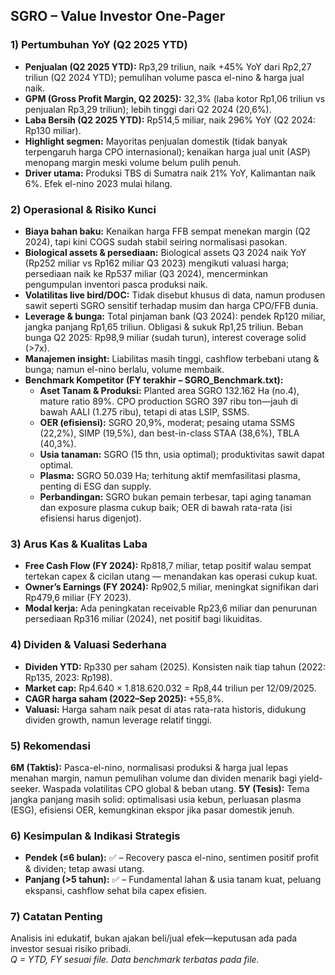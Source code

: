 ## SGRO – Value Investor One-Pager

### 1) Pertumbuhan YoY (Q2 2025 YTD)
- **Penjualan (Q2 2025 YTD):** Rp3,29 triliun, naik +45% YoY dari Rp2,27 triliun (Q2 2024 YTD); pemulihan volume pasca el-nino & harga jual naik.
- **GPM (Gross Profit Margin, Q2 2025):** 32,3% (laba kotor Rp1,06 triliun vs penjualan Rp3,29 triliun); lebih tinggi dari Q2 2024 (20,6%).
- **Laba Bersih (Q2 2025 YTD):** Rp514,5 miliar, naik 296% YoY (Q2 2024: Rp130 miliar).
- **Highlight segmen:** Mayoritas penjualan domestik (tidak banyak terpengaruh harga CPO internasional); kenaikan harga jual unit (ASP) menopang margin meski volume belum pulih penuh.
- **Driver utama:** Produksi TBS di Sumatra naik 21% YoY, Kalimantan naik 6%. Efek el-nino 2023 mulai hilang.

### 2) Operasional & Risiko Kunci
- **Biaya bahan baku:** Kenaikan harga FFB sempat menekan margin (Q2 2024), tapi kini COGS sudah stabil seiring normalisasi pasokan.
- **Biological assets & persediaan:** Biological assets Q3 2024 naik YoY (Rp252 miliar vs Rp162 miliar Q3 2023) mengikuti valuasi harga; persediaan naik ke Rp537 miliar (Q3 2024), mencerminkan pengumpulan inventori pasca produksi naik.
- **Volatilitas live bird/DOC:** Tidak disebut khusus di data, namun produsen sawit seperti SGRO sensitif terhadap musim dan harga CPO/FFB dunia.
- **Leverage & bunga:** Total pinjaman bank (Q3 2024): pendek Rp120 miliar, jangka panjang Rp1,65 triliun. Obligasi & sukuk Rp1,25 triliun. Beban bunga Q2 2025: Rp98,9 miliar (sudah turun), interest coverage solid (>7x).
- **Manajemen insight:** Liabilitas masih tinggi, cashflow terbebani utang & bunga; namun el-nino berlalu, volume membaik.
- **Benchmark Kompetitor (FY terakhir – SGRO_Benchmark.txt):**
  - **Aset Tanam & Produksi:** Planted area SGRO 132.162 Ha (no.4), mature ratio 89%. CPO production SGRO 397 ribu ton—jauh di bawah AALI (1.275 ribu), tetapi di atas LSIP, SSMS.
  - **OER (efisiensi):** SGRO 20,9%, moderat; pesaing utama SSMS (22,2%), SIMP (19,5%), dan best-in-class STAA (38,6%), TBLA (40,3%).
  - **Usia tanaman:** SGRO (15 thn, usia optimal); produktivitas sawit dapat optimal.
  - **Plasma:** SGRO 50.039 Ha; terhitung aktif memfasilitasi plasma, penting di ESG dan supply.
  - **Perbandingan:** SGRO bukan pemain terbesar, tapi aging tanaman dan exposure plasma cukup baik; OER di bawah rata-rata (isi efisiensi harus digenjot).

### 3) Arus Kas & Kualitas Laba
- **Free Cash Flow (FY 2024):** Rp818,7 miliar, tetap positif walau sempat tertekan capex & cicilan utang — menandakan kas operasi cukup kuat.
- **Owner’s Earnings (FY 2024):** Rp902,5 miliar, meningkat signifikan dari Rp479,6 miliar (FY 2023).
- **Modal kerja:** Ada peningkatan receivable Rp23,6 miliar dan penurunan persediaan Rp316 miliar (2024), net positif bagi likuiditas.

### 4) Dividen & Valuasi Sederhana
- **Dividen YTD:** Rp330 per saham (2025). Konsisten naik tiap tahun (2022: Rp135, 2023: Rp198).
- **Market cap:** Rp4.640 × 1.818.620.032 = Rp8,44 triliun per 12/09/2025.
- **CAGR harga saham (2022–Sep 2025):** +55,8%.
- **Valuasi:** Harga saham naik pesat di atas rata-rata historis, didukung dividen growth, namun leverage relatif tinggi.

### 5) Rekomendasi
**6M (Taktis):** Pasca-el-nino, normalisasi produksi & harga jual lepas menahan margin, namun pemulihan volume dan dividen menarik bagi yield-seeker. Waspada volatilitas CPO global & beban utang.
**5Y (Tesis):** Tema jangka panjang masih solid: optimalisasi usia kebun, perluasan plasma (ESG), efisiensi OER, kemungkinan ekspor jika pasar domestik jenuh.

### 6) Kesimpulan & Indikasi Strategis
- **Pendek (≤6 bulan):** ✅ – Recovery pasca el-nino, sentimen positif profit & dividen; tetap awasi utang.
- **Panjang (>5 tahun):** ✅ – Fundamental lahan & usia tanam kuat, peluang ekspansi, cashflow sehat bila capex efisien.

### 7) Catatan Penting
Analisis ini edukatif, bukan ajakan beli/jual efek—keputusan ada pada investor sesuai risiko pribadi.  
_Q = YTD, FY sesuai file. Data benchmark terbatas pada file._